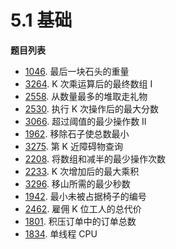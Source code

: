 # 5.1 基础

**题目列表**

- [1046](https://leetcode.cn/problems/last-stone-weight/description/). 最后一块石头的重量
- [3264](https://leetcode.cn/problems/final-array-state-after-k-multiplication-operations-i/description/). K 次乘运算后的最终数组 I
- [2558](https://leetcode.cn/problems/take-gifts-from-the-richest-pile/description/). 从数量最多的堆取走礼物
- [2530](https://leetcode.cn/problems/maximal-score-after-applying-k-operations/description/). 执行 K 次操作后的最大分数
- [3066](https://leetcode.cn/problems/minimum-operations-to-exceed-threshold-value-ii/description/). 超过阈值的最少操作数 II
- [1962](https://leetcode.cn/problems/remove-stones-to-minimize-the-total/description/). 移除石子使总数最小
- [3275](https://leetcode.cn/problems/k-th-nearest-obstacle-queries/description/). 第 K 近障碍物查询
- [2208](https://leetcode.cn/problems/minimum-operations-to-halve-array-sum/description/). 将数组和减半的最少操作次数
- [2233](https://leetcode.cn/problems/maximum-product-after-k-increments/description/). K 次增加后的最大乘积
- [3296](https://leetcode.cn/problems/minimum-number-of-seconds-to-make-mountain-height-zero/description/). 移山所需的最少秒数
- [1942](https://leetcode.cn/problems/the-number-of-the-smallest-unoccupied-chair/description/). 最小未被占据椅子的编号
- [2462](https://leetcode.cn/problems/total-cost-to-hire-k-workers/description/). 雇佣 K 位工人的总代价
- [1801](https://leetcode.cn/problems/number-of-orders-in-the-backlog/description/). 积压订单中的订单总数
- [1834](https://leetcode.cn/problems/single-threaded-cpu/description/). 单线程 CPU
